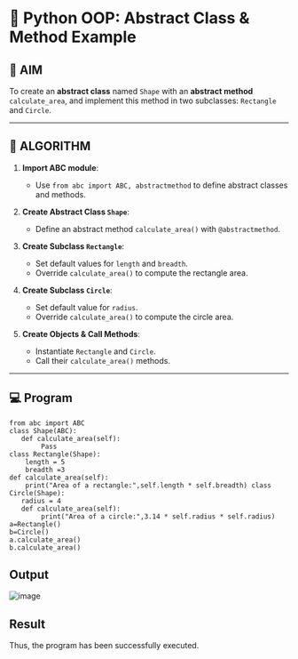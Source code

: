 # 🐍 Python OOP: Abstract Class & Method Example

## 🎯 AIM

To create an **abstract class** named `Shape` with an **abstract method** `calculate_area`, and implement this method in two subclasses: `Rectangle` and `Circle`.

---

## 🧠 ALGORITHM

1. **Import ABC module**:
   - Use `from abc import ABC, abstractmethod` to define abstract classes and methods.

2. **Create Abstract Class `Shape`**:
   - Define an abstract method `calculate_area()` with `@abstractmethod`.

3. **Create Subclass `Rectangle`**:
   - Set default values for `length` and `breadth`.
   - Override `calculate_area()` to compute the rectangle area.

4. **Create Subclass `Circle`**:
   - Set default value for `radius`.
   - Override `calculate_area()` to compute the circle area.

5. **Create Objects & Call Methods**:
   - Instantiate `Rectangle` and `Circle`.
   - Call their `calculate_area()` methods.

---

## 💻 Program
```
from abc import ABC
class Shape(ABC):
   def calculate_area(self):
        Pass
class Rectangle(Shape):
    length = 5
    breadth =3
def calculate_area(self):
    print("Area of a rectangle:",self.length * self.breadth) class
Circle(Shape):
   radius = 4
   def calculate_area(self):
        print("Area of a circle:",3.14 * self.radius * self.radius)
a=Rectangle()
b=Circle()
a.calculate_area()
b.calculate_area()
```


## Output
![image](https://github.com/user-attachments/assets/0d44e26e-311d-48eb-9ae7-5c9e60517f5f)


## Result
Thus, the program has been successfully executed.

